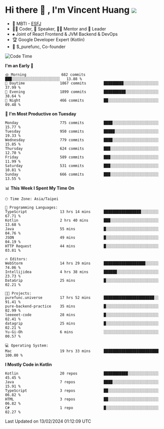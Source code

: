 # Hi there 👋 , I'm Vincent Huang ![](https://komarev.com/ghpvc/?username=Jian-Min-Huang)
- 👀 MBTI - [ESFJ](https://www.16personalities.com/esfj-personality)
- 👨‍💻 Coder, 🎤 Speaker, 👨‍🏫 Mentor and 🚀 Leader
- ♠️ Joint of React Frontend & JVM Backend & DevOps
- 🏆 Google Developer Expert (Kotlin)
- 💼 $_purefunc, Co-founder

<!--START_SECTION:waka-->
![Code Time](http://img.shields.io/badge/Code%20Time-3%2C383%20hrs%2010%20mins-blue)

**I'm an Early 🐤** 

```text
🌞 Morning                682 commits         ███░░░░░░░░░░░░░░░░░░░░░░   13.88 % 
🌆 Daytime                1867 commits        █████████░░░░░░░░░░░░░░░░   37.99 % 
🌃 Evening                1899 commits        ██████████░░░░░░░░░░░░░░░   38.64 % 
🌙 Night                  466 commits         ██░░░░░░░░░░░░░░░░░░░░░░░   09.48 % 
```
📅 **I'm Most Productive on Tuesday** 

```text
Monday                   775 commits         ████░░░░░░░░░░░░░░░░░░░░░   15.77 % 
Tuesday                  950 commits         █████░░░░░░░░░░░░░░░░░░░░   19.33 % 
Wednesday                779 commits         ████░░░░░░░░░░░░░░░░░░░░░   15.85 % 
Thursday                 624 commits         ███░░░░░░░░░░░░░░░░░░░░░░   12.70 % 
Friday                   589 commits         ███░░░░░░░░░░░░░░░░░░░░░░   11.99 % 
Saturday                 531 commits         ███░░░░░░░░░░░░░░░░░░░░░░   10.81 % 
Sunday                   666 commits         ███░░░░░░░░░░░░░░░░░░░░░░   13.55 % 
```


📊 **This Week I Spent My Time On** 

```text
🕑︎ Time Zone: Asia/Taipei

💬 Programming Languages: 
TypeScript               13 hrs 14 mins      █████████████████░░░░░░░░   67.71 % 
Kotlin                   2 hrs 40 mins       ███░░░░░░░░░░░░░░░░░░░░░░   13.68 % 
Java                     55 mins             █░░░░░░░░░░░░░░░░░░░░░░░░   04.76 % 
JSON                     49 mins             █░░░░░░░░░░░░░░░░░░░░░░░░   04.19 % 
HTTP Request             44 mins             █░░░░░░░░░░░░░░░░░░░░░░░░   03.81 % 

🔥 Editors: 
WebStorm                 14 hrs 29 mins      ███████████████████░░░░░░   74.06 % 
Intellijidea             4 hrs 38 mins       ██████░░░░░░░░░░░░░░░░░░░   23.73 % 
DataGrip                 25 mins             █░░░░░░░░░░░░░░░░░░░░░░░░   02.21 % 

🐱‍💻 Projects: 
purefunc.universe        17 hrs 52 mins      ███████████████████████░░   91.41 % 
pure-backend-practice    35 mins             █░░░░░░░░░░░░░░░░░░░░░░░░   02.99 % 
leeeeet-code             28 mins             █░░░░░░░░░░░░░░░░░░░░░░░░   02.41 % 
datagrip                 25 mins             █░░░░░░░░░░░░░░░░░░░░░░░░   02.21 % 
Yu-Gi-Oh                 6 mins              ░░░░░░░░░░░░░░░░░░░░░░░░░   00.57 % 

💻 Operating System: 
Mac                      19 hrs 33 mins      █████████████████████████   100.00 % 
```

**I Mostly Code in Kotlin** 

```text
Kotlin                   20 repos            ███████████░░░░░░░░░░░░░░   45.45 % 
Java                     7 repos             ████░░░░░░░░░░░░░░░░░░░░░   15.91 % 
TypeScript               3 repos             ██░░░░░░░░░░░░░░░░░░░░░░░   06.82 % 
HTML                     3 repos             ██░░░░░░░░░░░░░░░░░░░░░░░   06.82 % 
C#                       1 repo              █░░░░░░░░░░░░░░░░░░░░░░░░   02.27 % 
```




 Last Updated on 13/02/2024 01:12:09 UTC
<!--END_SECTION:waka-->
